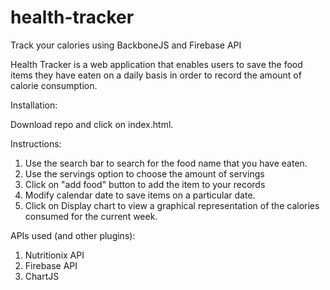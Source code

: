 # health-tracker
Track your calories using BackboneJS and Firebase API

Health Tracker is a web application that enables users to save the food items they have eaten on a daily basis in order to record the amount of calorie consumption.

Installation:

Download repo and click on index.html.

Instructions:

1. Use the search bar to search for the food name that you have eaten.
2. Use the servings option to choose the amount of servings
3. Click on "add food" button to add the item to your records
4. Modify calendar date to save items on a particular date.
5. Click on Display chart to view a graphical representation of the calories consumed for the current week.

APIs used (and other plugins):

1. Nutritionix API
2. Firebase API
3. ChartJS
